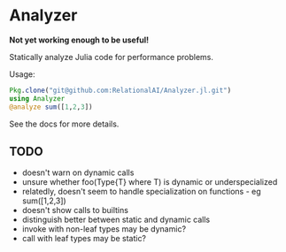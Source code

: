 # Analyzer

__Not yet working enough to be useful!__

Statically analyze Julia code for performance problems. 

Usage:

``` julia
Pkg.clone("git@github.com:RelationalAI/Analyzer.jl.git")
using Analyzer
@analyze sum([1,2,3])
```

See the docs for more details.

## TODO

* doesn't warn on dynamic calls
* unsure whether foo(Type{T} where T) is dynamic or underspecialized 
* relatedly, doesn't seem to handle specialization on functions - eg sum([1,2,3])
* doesn't show calls to builtins
* distinguish better between static and dynamic calls
* invoke with non-leaf types may be dynamic?
* call with leaf types may be static? 
